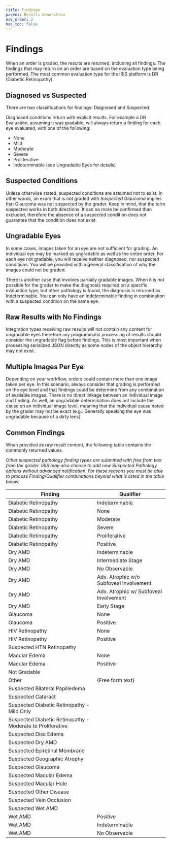 ```yaml
---
title: Findings
parent: Results Generation
nav_order: 2
has_toc: false
---
```


# Findings

When an order is graded, the results are returned, including all findings. The findings that may return on an order are based on the evaluation type being performed.  The most common evaluation type for the IRIS platform is DR (Diabetic Retinopathy).

## Diagnosed vs Suspected

There are two classifications for findings: Diagnosed and Suspected.  

Diagnosed conditions return with explicit results.  For example a DR Evaluation, assuming it was gradable, will always return a finding for each eye evaluated, with one of the following:

- None
- Mild
- Moderate
- Severe
- Proliferative
- Indeterminable (see Ungradable Eyes for details)

## Suspected Conditions

Unless otherwise stated, suspected conditions are assumed not to exist.  In other words, an exam that is not graded with *Suspected Glaucoma* implies that Glaucoma was not suspected by the grader. Keep in mind, that the term suspected works in both directions.  It can no more be confirmed than excluded, therefore the absence of a suspected condition does not guarantee that the condition does not exist.


## Ungradable Eyes
In some cases, images taken for an eye are not sufficient for grading.  An individual eye may be marked as ungradable as well as the entire order.  For each eye not gradable, you will receive neither diagnosed, nor suspected conditions.  You will be provided with a general classification of why the images could not be graded.

There is another case that involves partially gradable images.  When it is not possible for the grader to make the diagnosis required on a specific evaluation type, but other pathology is found, the diagnosis is returned as Indeterminable.  You can only have an Indeterminable finding in combination with a suspected condition on the same eye.

## Raw Results with No Findings

Integration types receiving raw results will not contain any content for ungradable eyes therefore any programmatic processing of results should consider the ungradable flag before findings. This is most important when processing serialized JSON directly as some nodes of the object hierarchy may not exist.

## Multiple Images Per Eye

Depending on your workflow, orders could contain more than one image taken per eye.  In this scenario, always consider that grading is performed on the eye level and that findings could be determine from any combination of available images.  There is no direct linkage between an individual image and finding.  As well, an ungradable determination does not include the cause on an individual image level, meaning that the individual cause noted by the grader may not be exact (e.g.: Generally speaking the eye was ungradable because of a dirty lens). 

## Common Findings

When provided as raw result content, the following table contains the commonly returned values.

*Other suspected pathology finding types are submitted with free from text from the grader.  IRIS may also choose to add new Suspected Pathology options without advanced notification. For these reasons you must be able to process Finding/Qualifier combinations beyond what is listed in the table below.*


| Finding | Qualifier
| -- | --
| Diabetic Retinopathy	| Indeterminable
| Diabetic Retinopathy	| None
| Diabetic Retinopathy	| Moderate
| Diabetic Retinopathy	| Severe
| Diabetic Retinopathy	| Proliferative
| Diabetic Retinopathy	| Positive
| Dry AMD | Indeterminable
| Dry AMD | Intermediate Stage
| Dry AMD | No Observable
| Dry AMD | Adv. Atrophic w/o Subfoveal Involvement
| Dry AMD | Adv. Atrophic w/ Subfoveal Involvement
| Dry AMD | Early Stage
| Glaucoma | None
| Glaucoma | Positive
| HIV Retinopathy | None
| HIV Retinopathy | Positive
| Suspected HTN Retinopathy	| 
| Macular Edema | None
| Macular Edema | Positive
| Not Gradable |	
| Other  |  {Free form text}
| Suspected Bilateral Papilledema	|
| Suspected Cataract	|
| Suspected Diabetic Retinopathy - Mild Only	|
| Suspected Diabetic Retinopathy - Moderate to Proliferative	|
| Suspected Disc Edema |
| Suspected Dry AMD |
| Suspected Epiretinal Membrane |
| Suspected Geographic Atrophy |
| Suspected Glaucoma |
| Suspected Macular Edema |
| Suspected Macular Hole |
| Suspected Other Disease |
| Suspected Vein Occlusion |
| Suspected Wet AMD |
| Wet AMD	| Positive
| Wet AMD	| Indeterminable
| Wet AMD	| No Observable
    
    

 


 
